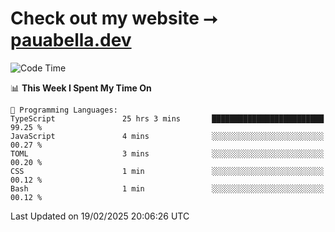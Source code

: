 # Check out my website ⭢ [pauabella.dev](https://pauabella.dev)

<!--START_SECTION:waka-->
![Code Time](http://img.shields.io/badge/Code%20Time-4%2C102%20hrs%2040%20mins-blue)

📊 **This Week I Spent My Time On** 

```text
💬 Programming Languages: 
TypeScript               25 hrs 3 mins       █████████████████████████   99.25 % 
JavaScript               4 mins              ░░░░░░░░░░░░░░░░░░░░░░░░░   00.27 % 
TOML                     3 mins              ░░░░░░░░░░░░░░░░░░░░░░░░░   00.20 % 
CSS                      1 min               ░░░░░░░░░░░░░░░░░░░░░░░░░   00.12 % 
Bash                     1 min               ░░░░░░░░░░░░░░░░░░░░░░░░░   00.12 % 
```


 Last Updated on 19/02/2025 20:06:26 UTC
<!--END_SECTION:waka-->
